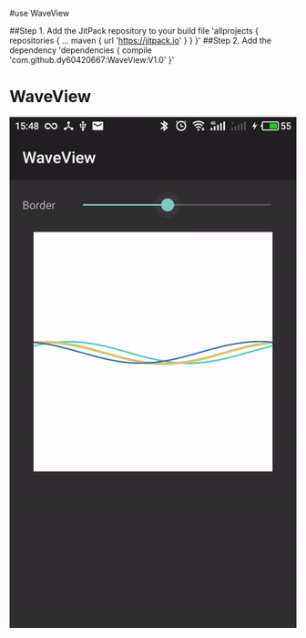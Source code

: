 #use WaveView

##Step 1. Add the JitPack repository to your build file
	'allprojects {
		repositories {
			...
			maven { url 'https://jitpack.io' }
		}
	}'
##Step 2. Add the dependency
	'dependencies {
	        compile 'com.github.dy60420667:WaveView:V1.0'
	}'

# WaveView

![](https://github.com/dy60420667/WaveView/blob/master/screenshot.gif)

